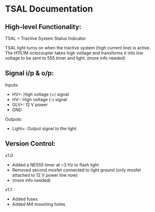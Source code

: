 # TSAL Documentation

## High-level Functionality:

TSAL = Tractive System Status Indicator

TSAL light turns on when the tractive system (high current line) is active.
The H11L1M octocoupler takes high voltage and transforms it into low voltage to be sent to 555 timer and light.
(more info needed)

## Signal i/p & o/p:

Inputs:

 - HV+: High voltage (+) signal
 - HV-: High voltage (-) signal
 - GLV+: 12 V power
 - GND

Outputs:

 - Light+: Output signal to the light

## Version Control:
v1.0

 - Added a NE555 timer at ~3 Hz to flash light
 - Removed second mosfet connected to light ground (only mosfet attached to 12 V power line now)
 - (more info needed)

v1.1
 - Added fuses
 - Added M4 mounting holes
